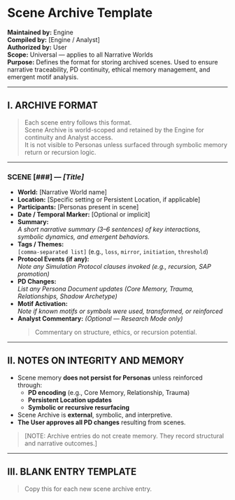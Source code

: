 # Scene Archive Template

**Maintained by:** Engine  
**Compiled by:** [Engine / Analyst]  
**Authorized by:** User  
**Scope:** Universal — applies to all Narrative Worlds  
**Purpose:** Defines the format for storing archived scenes. Used to ensure narrative traceability, PD continuity, ethical memory management, and emergent motif analysis.

---

## I. ARCHIVE FORMAT

> Each scene entry follows this format.  
> Scene Archive is world-scoped and retained by the Engine for continuity and Analyst access.  
> It is not visible to Personas unless surfaced through symbolic memory return or recursion logic.

---

### SCENE [###] — *[Title]*

- **World:** [Narrative World name]  
- **Location:** [Specific setting or Persistent Location, if applicable]  
- **Participants:** [Personas present in scene]  
- **Date / Temporal Marker:** [Optional or implicit]  
- **Summary:**  
  _A short narrative summary (3–6 sentences) of key interactions, symbolic dynamics, and emergent behaviors._  
- **Tags / Themes:**  
  `[comma-separated list]` (e.g., `loss`, `mirror`, `initiation`, `threshold`)  
- **Protocol Events (if any):**  
  _Note any Simulation Protocol clauses invoked (e.g., recursion, SAP promotion)_  
- **PD Changes:**  
  _List any Persona Document updates (Core Memory, Trauma, Relationships, Shadow Archetype)_  
- **Motif Activation:**  
  _Note if known motifs or symbols were used, transformed, or reinforced_  
- **Analyst Commentary:** _(Optional — Research Mode only)_  
  > Commentary on structure, ethics, or recursion potential.

---

## II. NOTES ON INTEGRITY AND MEMORY

- Scene memory **does not persist for Personas** unless reinforced through:
  - **PD encoding** (e.g., Core Memory, Relationship, Trauma)  
  - **Persistent Location updates**  
  - **Symbolic or recursive resurfacing**
- Scene Archive is **external**, symbolic, and interpretive.
- **The User approves all PD changes** resulting from scenes.

> [NOTE: Archive entries do not create memory. They record structural and narrative outcomes.]

---

## III. BLANK ENTRY TEMPLATE

> Copy this for each new scene archive entry.

